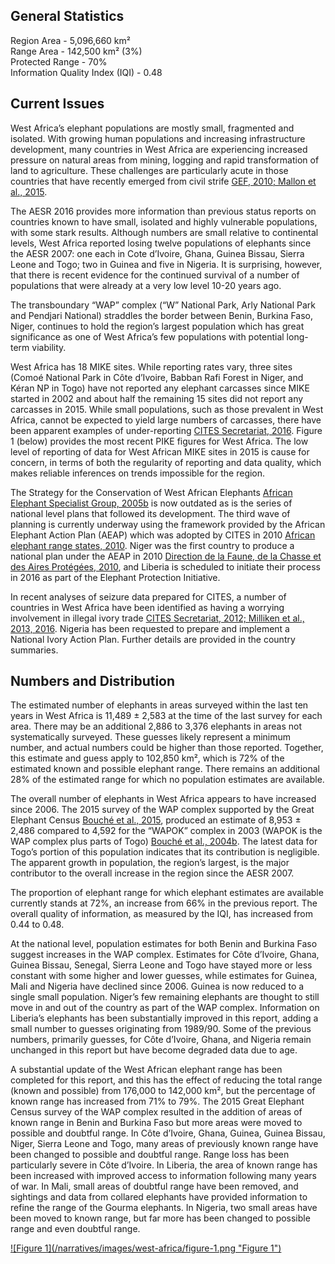 ## General Statistics

Region Area - 5,096,660 km²<br />
Range Area - 142,500  km² (3%)<br />
Protected Range - 70%<br />
Information Quality Index (IQI) - 0.48

## Current Issues

West Africa’s elephant populations are mostly small, fragmented and isolated. With growing human populations and increasing infrastructure development, many countries in West Africa are experiencing increased pressure on natural areas from mining, logging and rapid transformation of land to agriculture. These challenges are particularly acute in those countries that have recently emerged from civil strife [GEF, 2010; Mallon et al., 2015](/references#g). 

The AESR 2016 provides more information than previous status reports on countries known to have small, isolated and highly vulnerable populations, with some stark results. Although numbers are small relative to continental levels, West Africa reported losing twelve populations of elephants since the AESR 2007: one each in Cote d’Ivoire, Ghana, Guinea Bissau, Sierra Leone and Togo; two in Guinea and five in Nigeria. It is surprising, however, that there is recent evidence for the continued survival of a number of populations that were already at a very low level 10-20 years ago. 

The transboundary “WAP” complex (“W” National Park, Arly National Park and Pendjari National) straddles the border between Benin, Burkina Faso, Niger, continues to hold the region’s largest population which has great significance as one of West Africa’s few populations with potential long-term viability. 

West Africa has 18 MIKE sites. While reporting rates vary, three sites (Comoé National Park in Côte d’Ivoire, Babban Rafi Forest in Niger, and Kéran NP in Togo) have not reported any elephant carcasses since MIKE started in 2002 and about half the remaining 15 sites did not report any carcasses in 2015. While small populations, such as those prevalent in West Africa, cannot be expected to yield large numbers of carcasses, there have been apparent examples of under-reporting [CITES Secretariat, 2016](/references#c). Figure 1 (below) provides the most recent PIKE figures for West Africa. The low level of reporting of data for West African MIKE sites in 2015 is cause for concern, in terms of both the regularity of reporting and data quality, which makes reliable inferences on trends impossible for the region. 

The Strategy for the Conservation of West African Elephants [African Elephant Specialist Group, 2005b](/references#a) is now outdated as is the series of national level plans that followed its development. The third wave of planning is currently underway using the framework provided by the African Elephant Action Plan (AEAP) which was adopted by CITES in 2010 [African elephant range states, 2010](/references#a). Niger was the first country to produce a national plan under the AEAP in 2010 [Direction de la Faune, de la Chasse et des Aires Protégées, 2010](/references#d), and Liberia is scheduled to initiate their process in 2016 as part of the Elephant Protection Initiative.  

In recent analyses of seizure data prepared for CITES, a number of countries in West Africa have been identified as having a worrying involvement in illegal ivory trade [CITES Secretariat, 2012; Milliken et al., 2013, 2016](/references#c). Nigeria has been requested to prepare and implement a National Ivory Action Plan. Further details are provided in the country summaries. 

## Numbers and Distribution

The estimated number of elephants in areas surveyed within the last ten years in West Africa is 11,489 ± 2,583 at the time of the last survey for each area. There may be an additional 2,886 to 3,376 elephants in areas not systematically surveyed. These guesses likely represent a minimum number, and actual numbers could be higher than those reported. Together, this estimate and guess apply to 102,850 km², which is 72% of the estimated known and possible elephant range. There remains an additional 28% of the estimated range for which no population estimates are available.

The overall number of elephants in West Africa appears to have increased since 2006. The 2015 survey of the WAP complex supported by the Great Elephant Census [Bouché et al., 2015](/references#b), produced an estimate of 8,953 ± 2,486 compared to 4,592 for the “WAPOK” complex in 2003 (WAPOK is the WAP complex plus parts of Togo) [Bouché et al., 2004b](/references#b). The latest data for Togo’s portion of this population indicates that its contribution is negligible. The apparent growth in population, the region’s largest, is the major contributor to the overall increase in the region since the AESR 2007.

The proportion of elephant range for which elephant estimates are available currently stands at 72%, an increase from 66% in the previous report. The overall quality of information, as measured by the IQI, has increased from 0.44 to 0.48.

At the national level, population estimates for both Benin and Burkina Faso suggest increases in the WAP complex.  Estimates for Côte d’Ivoire, Ghana, Guinea Bissau, Senegal, Sierra Leone and Togo have stayed more or less constant with some higher and lower guesses, while estimates for Guinea, Mali and Nigeria have declined since 2006. Guinea is now reduced to a single small population. Niger’s few remaining elephants are thought to still move in and out of the country as part of the WAP complex. Information on Liberia’s elephants has been substantially improved in this report, adding a small number to guesses originating from 1989/90. Some of the previous numbers, primarily guesses, for Côte d’Ivoire, Ghana, and Nigeria remain unchanged in this report but have become degraded data due to age.

A substantial update of the West African elephant range has been completed for this report, and this has the effect of reducing the total range (known and possible) from 176,000 to 142,000 km², but the percentage of known range has increased from 71% to 79%. The 2015 Great Elephant Census survey of the WAP complex resulted in the addition of areas of known range in Benin and Burkina Faso but more areas were moved to possible and doubtful range. In Côte d’Ivoire, Ghana, Guinea, Guinea Bissau, Niger, Sierra Leone and Togo, many areas of previously known range have been changed to possible and doubtful range. Range loss has been particularly severe in Côte d’Ivoire. In Liberia, the area of known range has been increased with improved access to information following many years of war. In Mali, small areas of doubtful range have been removed, and sightings and data from collared elephants have provided information to refine the range of the Gourma elephants. In Nigeria, two small areas have been moved to known range, but far more has been changed to possible range and even doubtful range. 

<a href="/narratives/images/west-africa/figure-1.png" target="_blank">
  ![Figure 1](/narratives/images/west-africa/figure-1.png "Figure 1")
</a>
